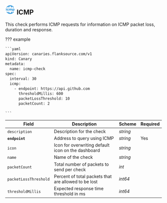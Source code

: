 ## <img src='https://raw.githubusercontent.com/flanksource/flanksource-ui/main/src/icons/icmp.svg' style='height: 32px'/> ICMP

This check performs ICMP requests for information on ICMP packet loss, duration and response.

??? example

    ```yaml
    apiVersion: canaries.flanksource.com/v1
    kind: Canary
    metadata:
      name: icmp-check
    spec:
      interval: 30
      icmp:
        - endpoint: https://api.github.com
          thresholdMillis: 600
          packetLossThreshold: 10
          packetCount: 2

    ```

| Field                 | Description                                          | Scheme   | Required |
| --------------------- | ---------------------------------------------------- | -------- | -------- |
| `description`         | Description for the check                            | _string_ |          |
| **`endpoint`**        | Address to query using ICMP                          | _string_ | Yes      |
| `icon`                | Icon for overwriting default icon on the dashboard   | _string_ |          |
| `name`                | Name of the check                                    | _string_ |          |
| `packetCount`         | Total number of packets to send per check            | _int_    |          |
| `packetLossThreshold` | Percent of total packets that are allowed to be lost | _int64_  |          |
| `thresholdMillis`     | Expected response time threshold in ms               | _int64_  |          |
